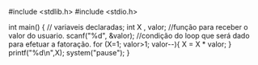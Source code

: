 #include <stdlib.h>
#include <stdio.h>

int main() {
	// variaveis declaradas;
	int X , valor;
	//função para receber o valor do usuario.
	scanf("%d", &valor);
	//condição do loop que será dado para efetuar a fatoração.
	for (X=1; valor>1; valor--){
		X = X * valor;
	}
	 printf("%d\n",X);
	 system("pause");
}
